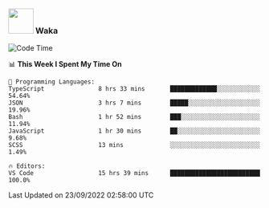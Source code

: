 ### <img src="https://media.giphy.com/media/VgCDAzcKvsR6OM0uWg/giphy.gif" width="50"> Waka

  <!--START_SECTION:waka-->
![Code Time](http://img.shields.io/badge/Code%20Time-886%20hrs%2047%20mins-blue)

📊 **This Week I Spent My Time On** 

```text
💬 Programming Languages: 
TypeScript               8 hrs 33 mins       █████████████░░░░░░░░░░░░   54.64% 
JSON                     3 hrs 7 mins        █████░░░░░░░░░░░░░░░░░░░░   19.96% 
Bash                     1 hr 52 mins        ███░░░░░░░░░░░░░░░░░░░░░░   11.94% 
JavaScript               1 hr 30 mins        ██░░░░░░░░░░░░░░░░░░░░░░░   9.68% 
SCSS                     13 mins             ░░░░░░░░░░░░░░░░░░░░░░░░░   1.49%

🔥 Editors: 
VS Code                  15 hrs 39 mins      █████████████████████████   100.0%

```


 Last Updated on 23/09/2022 02:58:00 UTC
<!--END_SECTION:waka-->
